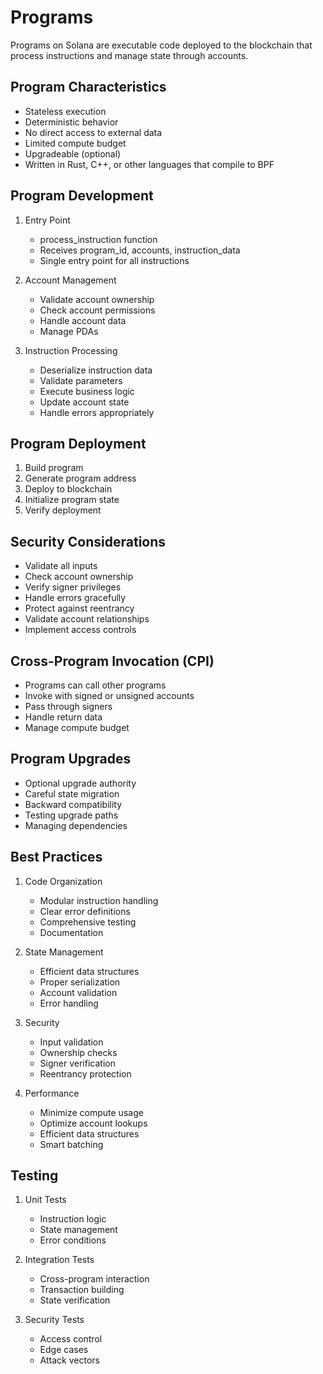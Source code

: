 # Programs

Programs on Solana are executable code deployed to the blockchain that process instructions and manage state through accounts.

## Program Characteristics
- Stateless execution
- Deterministic behavior
- No direct access to external data
- Limited compute budget
- Upgradeable (optional)
- Written in Rust, C++, or other languages that compile to BPF

## Program Development
1. Entry Point
   - process_instruction function
   - Receives program_id, accounts, instruction_data
   - Single entry point for all instructions

2. Account Management
   - Validate account ownership
   - Check account permissions
   - Handle account data
   - Manage PDAs

3. Instruction Processing
   - Deserialize instruction data
   - Validate parameters
   - Execute business logic
   - Update account state
   - Handle errors appropriately

## Program Deployment
1. Build program
2. Generate program address
3. Deploy to blockchain
4. Initialize program state
5. Verify deployment

## Security Considerations
- Validate all inputs
- Check account ownership
- Verify signer privileges
- Handle errors gracefully
- Protect against reentrancy
- Validate account relationships
- Implement access controls

## Cross-Program Invocation (CPI)
- Programs can call other programs
- Invoke with signed or unsigned accounts
- Pass through signers
- Handle return data
- Manage compute budget

## Program Upgrades
- Optional upgrade authority
- Careful state migration
- Backward compatibility
- Testing upgrade paths
- Managing dependencies

## Best Practices
1. Code Organization
   - Modular instruction handling
   - Clear error definitions
   - Comprehensive testing
   - Documentation

2. State Management
   - Efficient data structures
   - Proper serialization
   - Account validation
   - Error handling

3. Security
   - Input validation
   - Ownership checks
   - Signer verification
   - Reentrancy protection

4. Performance
   - Minimize compute usage
   - Optimize account lookups
   - Efficient data structures
   - Smart batching

## Testing
1. Unit Tests
   - Instruction logic
   - State management
   - Error conditions

2. Integration Tests
   - Cross-program interaction
   - Transaction building
   - State verification

3. Security Tests
   - Access control
   - Edge cases
   - Attack vectors
